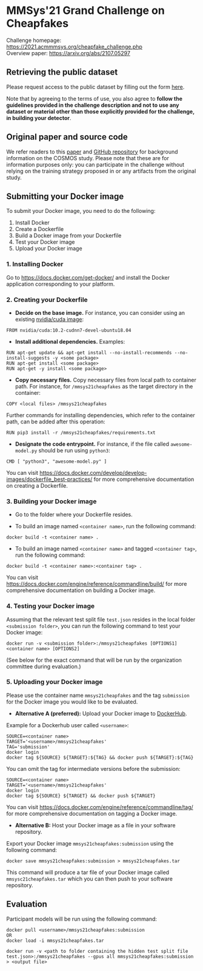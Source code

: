 # MMSys'21 Grand Challenge on Cheapfakes

Challenge homepage: https://2021.acmmmsys.org/cheapfake_challenge.php  
Overview paper: https://arxiv.org/abs/2107.05297


## Retrieving the public dataset 

Please request access to the public dataset by filling out the form [here](https://forms.gle/kTY4cZPfFKCG35YLA). 

Note that by agreeing to the terms of use, you also agree to **follow the guidelines provided in the challenge description and not to use any dataset or material other than those explicitly provided for the challenge, in building your detector**.


## Original paper and source code

We refer readers to this [paper](https://arxiv.org/abs/2101.06278) and [GitHub repository](https://github.com/shivangi-aneja/COSMOS) for background information on the COSMOS study. Please note that these are for information purposes only: you can participate in the challenge without relying on the training strategy proposed in or any artifacts from the original study.


## Submitting your Docker image

To submit your Docker image, you need to do the following:
1. Install Docker
2. Create a Dockerfile
3. Build a Docker image from your Dockerfile
4. Test your Docker image
5. Upload your Docker image


### 1. Installing Docker

Go to https://docs.docker.com/get-docker/ and install the Docker application corresponding to your platform.


### 2. Creating your Dockerfile

- **Decide on the base image.** For instance, you can consider using an existing [nvidia/cuda image](https://hub.docker.com/r/nvidia/cuda/tags): 

```
FROM nvidia/cuda:10.2-cudnn7-devel-ubuntu18.04
```

- **Install additional dependencies.** Examples:

```
RUN apt-get update && apt-get install --no-install-recommends --no-install-suggests -y <some package>
RUN apt-get install <some package>
RUN apt-get -y install <some package>
```

- **Copy necessary files.** Copy necessary files from local path to container path. For instance, for `/mmsys21cheapfakes` as the target directory in the container:

```
COPY <local files> /mmsys21cheapfakes
```

Further commands for installing dependencies, which refer to the container path, can be added after this operation:

```
RUN pip3 install -r /mmsys21cheapfakes/requirements.txt
```

- **Designate the code entrypoint.** For instance, if the file called `awesome-model.py` should be run using `python3`:  

```
CMD [ "python3", "awesome-model.py" ]
```

You can visit https://docs.docker.com/develop/develop-images/dockerfile_best-practices/ for more comprehensive documentation on creating a Dockerfile.


### 3. Building your Docker image

- Go to the folder where your Dockerfile resides.

- To build an image named `<container name>`, run the following command: 

```
docker build -t <container name> .
```

- To build an image named `<container name>` and tagged `<container tag>`, run the following command: 

```
docker build -t <container name>:<container tag> .
```

You can visit https://docs.docker.com/engine/reference/commandline/build/ for more comprehensive documentation on building a Docker image.


### 4. Testing your Docker image

Assuming that the relevant test split file `test.json` resides in the local folder `<submission folder>`, you can run the following command to test your Docker image:

```
docker run -v <submission folder>:/mmsys21cheapfakes [OPTIONS1] <container name> [OPTIONS2]
```

(See below for the exact command that will be run by the organization committee during evaluation.)


### 5. Uploading your Docker image

Please use the container name `mmsys21cheapfakes` and the tag `submission` for the Docker image you would like to be evaluated. 

- **Alternative A (preferred):** Upload your Docker image to [DockerHub](https://hub.docker.com/). 
 
Example for a Dockerhub user called `<username>`:

```
SOURCE=<container name>
TARGET='<username>/mmsys21cheapfakes'
TAG='submission'
docker login
docker tag ${SOURCE} ${TARGET}:${TAG} && docker push ${TARGET}:${TAG}
```

You can omit the tag for intermediate versions before the submission:

```
SOURCE=<container name>
TARGET='<username>/mmsys21cheapfakes'
docker login
docker tag ${SOURCE} ${TARGET} && docker push ${TARGET}
```

You can visit https://docs.docker.com/engine/reference/commandline/tag/ for more comprehensive documentation on tagging a Docker image.

- **Alternative B:** Host your Docker image as a file in your software repository.

Export your Docker image `mmsys21cheapfakes:submission` using the following command:

```
docker save mmsys21cheapfakes:submission > mmsys21cheapfakes.tar
```

This command will produce a tar file of your Docker image called `mmsysc21cheapfakes.tar` which you can then push to your software repository.


## Evaluation

Participant models will be run using the following command: 

```
docker pull <username>/mmsys21cheapfakes:submission
OR
docker load -i mmsys21cheapfakes.tar

docker run -v <path to folder containing the hidden test split file test.json>:/mmsys21cheapfakes --gpus all mmsys21cheapfakes:submission > <output file>
```
